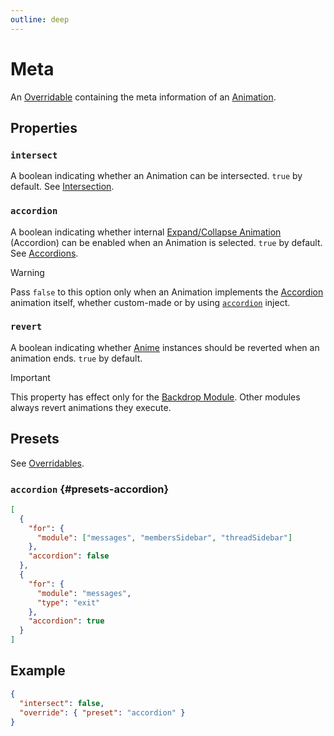 ```yaml
---
outline: deep
---
```


# Meta

An [Overridable](/create/overridables) containing the meta information of an [Animation](./animation).

## Properties

### `intersect` <Badge type="info" text="optional" />

A boolean indicating whether an Animation can be intersected. `true` by default. See [Intersection](/create/intersection).

### `accordion` <Badge type="info" text="optional" />

A boolean indicating whether internal [Expand/Collapse Animation](/usage/basics#expand-collapse-animations) (Accordion) can be enabled when an Animation is selected.
`true` by default. See [Accordions](/create/accordions).

> [!WARNING]
> Pass `false` to this option only when an Animation implements the [Accordion](/create/accordions) animation itself,
> whether custom-made or by using [`accordion`](./injects/accordion#accordion) inject.

### `revert` <Badge type="info" text="optional" />

A boolean indicating whether [Anime](/create/anime) instances should be reverted when an animation ends. `true` by default.

> [!IMPORTANT]
> This property has effect only for the [Backdrop Module](/usage/modules#modals-backdrop).
> Other modules always revert animations they execute.

## Presets

See [Overridables](/create/overridables#presets).

### `accordion` {#presets-accordion}

```json
[
  {
    "for": {
      "module": ["messages", "membersSidebar", "threadSidebar"]
    },
    "accordion": false
  },
  {
    "for": {
      "module": "messages",
      "type": "exit"
    },
    "accordion": true
  }
]
```

## Example

```json
{
  "intersect": false,
  "override": { "preset": "accordion" }
}
```
